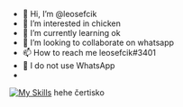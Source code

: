 - 👋 Hi, I’m @leosefcik
- 👀 I’m interested in chicken
- 🌱 I’m currently learning ok
- 💞️ I’m looking to collaborate on whatsapp
- 📫 How to reach me leosefcik#3401
- 🕋 I do not use WhatsApp
- 
[![My Skills](https://skillicons.dev/icons?i=bsd,bsd,bsd,bsd)](https://skillicons.dev)
hehe čertisko
